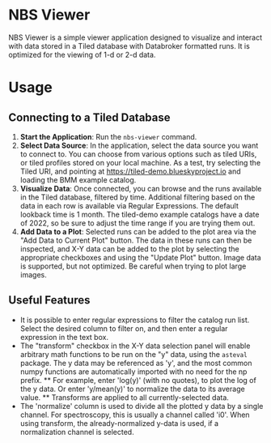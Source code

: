 # NBS Viewer

NBS Viewer is a simple viewer application designed to visualize and interact with data stored in a Tiled database with Databroker formatted runs. It is optimized for the viewing of 1-d or 2-d data.

# Usage

## Connecting to a Tiled Database

1. **Start the Application**: Run the `nbs-viewer` command.
2. **Select Data Source**: In the application, select the data source you want to connect to. You can choose from various options such as tiled URIs, or tiled profiles stored on your local machine. As a test, try selecting the Tiled URI, and pointing at https://tiled-demo.blueskyproject.io and loading the BMM example catalog.
3. **Visualize Data**: Once connected, you can browse and the runs available in the Tiled database, filtered by time. Additional filtering based on the data in each row is available via Regular Expressions. The default lookback time is 1 month. The tiled-demo example catalogs have a date of 2022, so be sure to adjust the time range if you are trying them out.
4. **Add Data to a Plot**: Selected runs can be added to the plot area via the "Add Data to Current Plot" button. The data in these runs can then be inspected, and X-Y data can be added to the plot by selecting the appropriate checkboxes and using the "Update Plot" button. Image data is supported, but not optimized. Be careful when trying to plot large images.

## Useful Features
* It is possible to enter regular expressions to filter the catalog run list. Select the desired column to filter on, and then enter a regular expression in the text box.
* The "transform" checkbox in the X-Y data selection panel will enable arbitrary math functions to be run on the "y" data, using the `asteval` package. The y data may be referenced as 'y', and the most common numpy functions are automatically imported with no need for the np prefix. 
** For example, enter 'log(y)' (with no quotes), to plot the log of the y data. Or enter 'y/mean(y)' to normalize the data to its average value.
** Transforms are applied to all currently-selected data.
* The 'normalize' column is used to divide all the plotted y data by a single channel. For spectroscopy, this is usually a channel called 'i0'. When using transform, the already-normalized y-data is used, if a normalization channel is selected.

